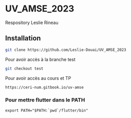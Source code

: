 # UV_AMSE_2023
Respository Leslie Rineau

## Installation
```bash
git clone https://github.com/Leslie-Douai/UV_AMSE_2023
```
Pour avoir accès à la branche test
``` bash
git checkout test
```
Pour avoir accès au cours et TP
``` bash
https://ceri-num.gitbook.io/uv-amse
```

### Pour mettre flutter dans le PATH
```
export PATH="$PATH:`pwd`/flutter/bin"
```
